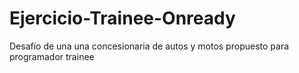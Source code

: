 # Ejercicio-Trainee-Onready
Desafío de una una concesionaria de autos y motos propuesto para programador trainee

